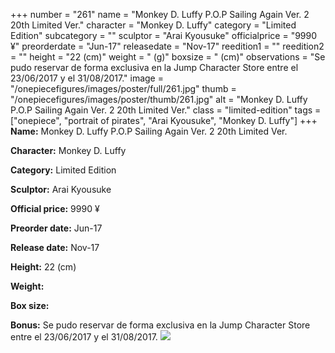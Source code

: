 +++
number = "261"
name = "Monkey D. Luffy P.O.P Sailing Again Ver. 2 20th Limited Ver."
character = "Monkey D. Luffy"
category = "Limited Edition"
subcategory = ""
sculptor = "Arai Kyousuke"
officialprice = "9990 ¥"
preorderdate = "Jun-17"
releasedate = "Nov-17"
reedition1 = ""
reedition2 = ""
height = "22 (cm)"
weight = " (g)"
boxsize = " (cm)"
observations = "Se pudo reservar de forma exclusiva en la Jump Character Store entre el 23/06/2017 y el 31/08/2017."
image = "/onepiecefigures/images/poster/full/261.jpg"
thumb = "/onepiecefigures/images/poster/thumb/261.jpg"
alt = "Monkey D. Luffy P.O.P Sailing Again Ver. 2 20th Limited Ver."
class = "limited-edition"
tags = ["onepiece", "portrait of pirates", "Arai Kyousuke", "Monkey D. Luffy"]
+++
**Name:** Monkey D. Luffy P.O.P Sailing Again Ver. 2 20th Limited Ver.

**Character:** Monkey D. Luffy

**Category:** Limited Edition 

**Sculptor:** Arai Kyousuke

**Official price:** 9990 ¥

**Preorder date:** Jun-17

**Release date:** Nov-17

**Height:** 22 (cm)

**Weight:** 

**Box size:** 

**Bonus:** Se pudo reservar de forma exclusiva en la Jump Character Store entre el 23/06/2017 y el 31/08/2017.
<img src="/onepiecefigures/images/poster/thumb/261.jpg">
